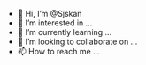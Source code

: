 - 👋 Hi, I’m @Sjskan
- 👀 I’m interested in ...
- 🌱 I’m currently learning ...
- 💞️ I’m looking to collaborate on ...
- 📫 How to reach me ...

<!---
Sjskan/Sjskan is a ✨ special ✨ repository because its `README.md` (this file) appears on your GitHub profile.
You can click the Preview link to take a look at your changes.
--->

